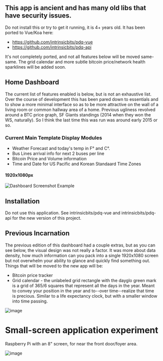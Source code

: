 ## This app is ancient and has many old libs that have security issues. 

Do not install this or try to get it running, it is 4+ years old. It has been ported to Vue/Koa here:

- https://github.com/intrinsicbits/pdq-vue
- https://github.com/intrinsicbits/pdq-api

It's not completely ported, and not all features below will be moved same-same. The grid calendar and more subtle bitcoin price/network health sparklines will be added soon.

## Home Dashboard

The current list of features enabled is below, but is not an exhaustive list. Over the course of development this has been pared down to essentials and to show a more minimal interface so as to be more attractive on the wall of a living room or common hallway area of a home. Previous ugliness revolved around a BTC price graph, SF Giants standings (2014 when they won the WS, naturally). So I think the last time this was run was around early 2015 or so.

### Current Main Template Display Modules

- Weather Forecast and today's temp in F° and C°.
- Bus Lines arrival info for next 2 buses per line
- Bitcoin Price and Volume information
- Time and Date for US Pacific and Korean Standaard Time Zones

#### 1920x1080px
![Dashboard Screenshot Example](https://user-images.githubusercontent.com/67282/51047507-805a2f00-157d-11e9-85cd-6523ed69508d.png)

## Installation

Do not use this application. See intrinsicbits/pdq-vue and intrinsicbits/pdq-api for the new version of this project.

## Previous Incarnation

The previous edition of this dashboard had a couple extras, but as you can see below, the visual design was not really a factor. It was more about data density, how much information can you pack into a single 1920x1080 screen but not overwhelm your ability to glance and quickly find something out. Things that will be moved to the new app will be:

- Bitcoin price tracker
- Grid calendar - the unlabeled grid rectangle with the dayglo green mark is a grid of 365/6 squares that represent all the days in the year. Meant to convey your position in the year and to--over time--realize that time is precious. Similar to a life expectancy clock, but with a smaller window into time passing.

![image](https://user-images.githubusercontent.com/67282/51620007-5a6e4c00-1ee6-11e9-8f64-ed696af7911a.png)

# Small-screen application experiment

Raspberry Pi with an 8" screen, for near the front door/foyer area.

![image](https://user-images.githubusercontent.com/67282/51620925-4c212f80-1ee8-11e9-93ec-a513639675d1.png)
